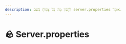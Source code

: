 ```yaml
---
description: לְהָבִין מַה כָּל צָמִיחַ בִּשְׁם server.properties אוֹמֵר.
---
```


# 🪨 Server.properties
